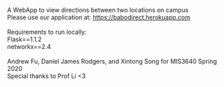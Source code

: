A WebApp to view directions between two locations on campus <br/>
Please use our application at: https://babodirect.herokuapp.com <br/>
<br/>
Requirements to run locally:<br/>
Flask==1.1.2<br/>
networkx==2.4<br/>
<br/>
Andrew Fu, Daniel James Rodgers, and Xintong Song for MIS3640 Spring 2020<br/>
Special thanks to Prof Li <3<br/>